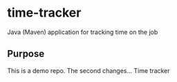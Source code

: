 # time-tracker
Java (Maven) application for tracking time on the job

## Purpose
This is a demo repo.
The second changes...
Time tracker
